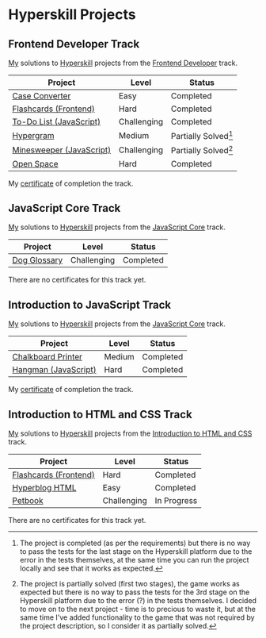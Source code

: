# Hyperskill Projects

## Frontend Developer Track

[My](https://hyperskill.org/profile/7889902) solutions to [Hyperskill](https://hyperskill.org) projects from the [Frontend Developer](https://hyperskill.org/tracks/5) track.

| Project                                      | Level       | Status               |
| -------------------------------------------- | ----------- | -------------------- |
| [Case Converter](./01_case_converter)        | Easy        | Completed            |
| [Flashcards (Frontend)](./02_flashcards)     | Hard        | Completed            |
| [To-Do List (JavaScript)](./03_todo_list)    | Challenging | Completed            |
| [Hypergram](./04_hypergram)                  | Medium      | Partially Solved[^1] |
| [Minesweeper (JavaScript)](./05_minesweeper) | Challenging | Partially Solved[^2] |
| [Open Space](./06_open_space)                | Hard        | Completed            |

[^1]: The project is completed (as per the requirements) but there is no way to pass the tests for the last stage on the Hyperskill platform due to the error in the tests themselves, at the same time you can run the project locally and see that it works as expected.
[^2]: The project is partially solved (first two stages), the game works as expected but there is no way to pass the tests for the 3rd stage on the Hyperskill platform due to the error (?) in the tests themselves. I decided to move on to the next project - time is to precious to waste it, but at the same time I've added functionality to the game that was not required by the project description, so I consider it as partially solved.

My [certificate](https://hyperskill.org/certificates/062a6479-a287-4220-9f0a-312d10233c68.pdf) of completion the track.

## JavaScript Core Track

[My](https://hyperskill.org/profile/7889902) solutions to [Hyperskill](https://hyperskill.org) projects from the [JavaScript Core](https://hyperskill.org/tracks/65) track.

| Project                           | Level       | Status    |
| --------------------------------- | ----------- | --------- |
| [Dog Glossary](./07_dog_glossary) | Challenging | Completed |

There are no certificates for this track yet.

## Introduction to JavaScript Track

[My](https://hyperskill.org/profile/7889902) solutions to [Hyperskill](https://hyperskill.org) projects from the [JavaScript Core](https://hyperskill.org/tracks/32) track.

| Project                                       | Level  | Status    |
| --------------------------------------------- | ------ | --------- |
| [Chalkboard Printer](./08_chalkboard_printer) | Medium | Completed |
| [Hangman (JavaScript)](./09_hangman)          | Hard   | Completed |

My [certificate](https://hyperskill.org/certificates/e4756834-a763-4bf1-9cf4-3e1cb141ca51.pdf) of completion the track.

## Introduction to HTML and CSS Track

[My](https://hyperskill.org/profile/7889902) solutions to [Hyperskill](https://hyperskill.org) projects from the [Introduction to HTML and CSS](https://hyperskill.org/tracks/34) track.

| Project                                  | Level       | Status      |
| ---------------------------------------- | ----------- | ----------- |
| [Flashcards (Frontend)](./02_flashcards) | Hard        | Completed   |
| [Hyperblog HTML](./10_hyperblog_html)    | Easy        | Completed   |
| [Petbook](./11_petbook)                  | Challenging | In Progress |

There are no certificates for this track yet.
